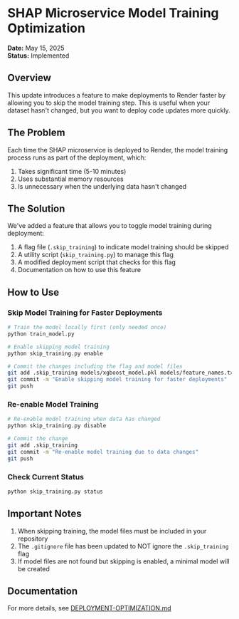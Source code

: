 # SHAP Microservice Model Training Optimization

**Date:** May 15, 2025  
**Status:** Implemented  

## Overview

This update introduces a feature to make deployments to Render faster by allowing you to skip the model training step. This is useful when your dataset hasn't changed, but you want to deploy code updates more quickly.

## The Problem

Each time the SHAP microservice is deployed to Render, the model training process runs as part of the deployment, which:

1. Takes significant time (5-10 minutes)
2. Uses substantial memory resources
3. Is unnecessary when the underlying data hasn't changed

## The Solution

We've added a feature that allows you to toggle model training during deployment:

1. A flag file (`.skip_training`) to indicate model training should be skipped
2. A utility script (`skip_training.py`) to manage this flag
3. A modified deployment script that checks for this flag
4. Documentation on how to use this feature

## How to Use

### Skip Model Training for Faster Deployments

```bash
# Train the model locally first (only needed once)
python train_model.py

# Enable skipping model training 
python skip_training.py enable

# Commit the changes including the flag and model files
git add .skip_training models/xgboost_model.pkl models/feature_names.txt
git commit -m "Enable skipping model training for faster deployments"
git push
```

### Re-enable Model Training

```bash
# Re-enable model training when data has changed
python skip_training.py disable

# Commit the change
git add .skip_training
git commit -m "Re-enable model training due to data changes"
git push
```

### Check Current Status

```bash
python skip_training.py status
```

## Important Notes

1. When skipping training, the model files must be included in your repository
2. The `.gitignore` file has been updated to NOT ignore the `.skip_training` flag
3. If model files are not found but skipping is enabled, a minimal model will be created

## Documentation

For more details, see [DEPLOYMENT-OPTIMIZATION.md](./DEPLOYMENT-OPTIMIZATION.md)
